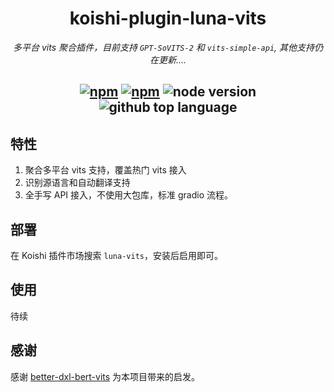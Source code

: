 <div align="center">

# koishi-plugin-luna-vits

_多平台 vits 聚合插件，目前支持 `GPT-SoVITS-2` 和 `vits-simple-api`, 其他支持仍在更新...._

## [![npm](https://img.shields.io/npm/v/koishi-plugin-luna-vits)](https://www.npmjs.com/package/koishi-plugin-luna-vits) [![npm](https://img.shields.io/npm/dm/koishi-plugin-luna-vits)](https://www.npmjs.com/package/koishi-plugin-luna-vits) ![node version](https://img.shields.io/badge/node-%3E=18-green) ![github top language](https://img.shields.io/github/languages/top/ChatLunaLab/chatluna-character?logo=github)

</div>

## 特性

1. 聚合多平台 vits 支持，覆盖热门 vits 接入
2. 识别源语言和自动翻译支持
3. 全手写 API 接入，不使用大包库，标准 gradio 流程。

## 部署

在 Koishi 插件市场搜索 `luna-vits`，安装后启用即可。

## 使用

待续

## 感谢

感谢 [better-dxl-bert-vits](https://github.com/TR0MXI/koishi-plugin-better-dxl-bert-vits) 为本项目带来的启发。
